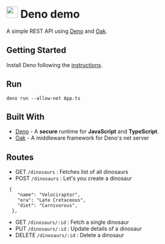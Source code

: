 # <img src="https://deno.land/logo.svg" width="30" height="30"> Deno demo

A simple REST API using [Deno](https://deno.land/) and [Oak](https://oakserver.github.io/oak/).

## Getting Started

Install Deno following the [instructions](https://deno.land/#installation).

## Run

```
deno run --allow-net App.ts
```

## Built With

- [Deno](https://deno.land/) - A **secure** runtime for **JavaScript** and **TypeScript**.
- [Oak](https://oakserver.github.io/oak/) - A middleware framework for Deno's net server

## Routes

- GET `/dinosaurs` : Fetches list of all dinosaurs
- POST `/dinosaurs` : Let's you create a dinosaur

```
 {
    "name": "Velociraptor",
    "era": "Late Cretaceous",
    "diet": "Carnivorous",
  },
```

- GET `/dinosaurs/:id` : Fetch a single dinosaur
- PUT `/dinosaurs/:id` : Update details of a dinosaur
- DELETE `/dinosaurs/:id` : Delete a dinosaur
